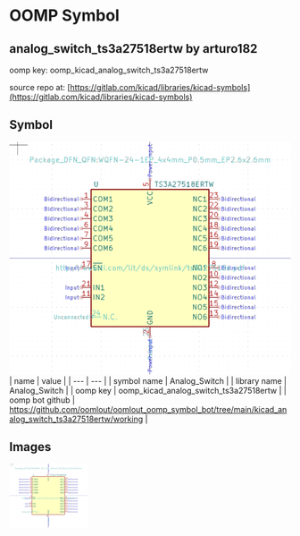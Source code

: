 # OOMP Symbol  
## analog_switch_ts3a27518ertw  by arturo182  
  
oomp key: oomp_kicad_analog_switch_ts3a27518ertw  
  
source repo at: [https://gitlab.com/kicad/libraries/kicad-symbols](https://gitlab.com/kicad/libraries/kicad-symbols)  
## Symbol  
  
[![working.png](working_600.png)](working.png)  
| name | value | 
| --- | --- | 
| symbol name | Analog_Switch | 
| library name | Analog_Switch | 
| oomp key | oomp_kicad_analog_switch_ts3a27518ertw | 
| oomp bot github | https://github.com/oomlout/oomlout_oomp_symbol_bot/tree/main/kicad_analog_switch_ts3a27518ertw/working | 
## Images  
  
[![working.png](working_140.png)](working.png)  
